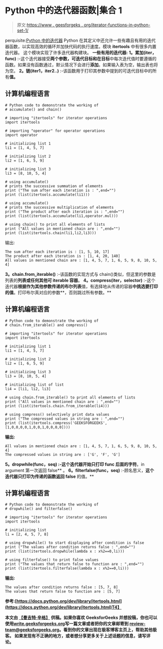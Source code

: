 # Python 中的迭代器函数|集合 1

> 原文:[https://www . geesforgeks . org/iterator-functions-in-python-set-1/](https://www.geeksforgeeks.org/iterator-functions-in-python-set-1/)

perquisite:[Python 中的迭代器](https://www.geeksforgeeks.org/iterators-in-python/)
Python 在其定义中还允许一些有趣且有用的迭代器函数，以实现高效的循环并加快代码的执行速度。模块 **itertools** 中有很多内置迭代器。
这个模块实现了许多迭代器构建块。
**一些有用的迭代器:**
**1。累加(iter，func)** :-这个迭代器接受**两个参数，可迭代目标和在目标**中每次迭代值时要遵循的函数。如果没有函数通过，默认情况下会进行**添加**。如果输入表为空，输出表也将为空。
**2。链(iter1，iter2..)** :-该函数用于打印其参数中提到的可迭代目标中的所有**值。** 

## 计算机编程语言

```
# Python code to demonstrate the working of
# accumulate() and chain()

# importing "itertools" for iterator operations
import itertools

# importing "operator" for operator operations
import operator

# initializing list 1
li1 = [1, 4, 5, 7]

# initializing list 2
li2 = [1, 6, 5, 9]

# initializing list 3
li3 = [8, 10, 5, 4]

# using accumulate()
# prints the successive summation of elements
print ("The sum after each iteration is : ",end="")
print (list(itertools.accumulate(li1)))

# using accumulate()
# prints the successive multiplication of elements
print ("The product after each iteration is : ",end="")
print (list(itertools.accumulate(li1,operator.mul)))

# using chain() to print all elements of lists
print ("All values in mentioned chain are : ",end="")
print (list(itertools.chain(li1,li2,li3)))
```

输出:

```
The sum after each iteration is : [1, 5, 10, 17]
The product after each iteration is : [1, 4, 20, 140]
All values in mentioned chain are : [1, 4, 5, 7, 1, 6, 5, 9, 8, 10, 5, 4]
```

**3。chain.from_iterable()** :-该函数的实现方式与 chain()类似，但这里的参数是列表的**列表或任何其他可 iterable 容器**。
**4。compress(iter，selector)** :-这个迭代器**根据作为其他参数传递的布尔列表**值，有选择地从传递的容器**中挑选要打印的值**。打印布尔真对应的参数**，否则跳过所有参数。** 

## **计算机编程语言**

```
# Python code to demonstrate the working of
# chain.from_iterable() and compress()

# importing "itertools" for iterator operations
import itertools

# initializing list 1
li1 = [1, 4, 5, 7]

# initializing list 2
li2 = [1, 6, 5, 9]

# initializing list 3
li3 = [8, 10, 5, 4]

# initializing list of list
li4 = [li1, li2, li3]

# using chain.from_iterable() to print all elements of lists
print ("All values in mentioned chain are : ",end="")
print (list(itertools.chain.from_iterable(li4)))

# using compress() selectively print data values
print ("The compressed values in string are : ",end="")
print (list(itertools.compress('GEEKSFORGEEKS',[1,0,0,0,0,1,0,0,1,0,0,0,0])))
```

**输出:** 

```
All values in mentioned chain are : [1, 4, 5, 7, 1, 6, 5, 9, 8, 10, 5, 4]
The compressed values in string are : ['G', 'F', 'G']
```

****5。dropwhile(func，seq)** :-这个迭代器开始只打印 func 后面的字符**。in argument 第一次返回 false** 。
**6。filterfalse(func，seq)** :-顾名思义，**这个迭代器只打印为传递的函数返回 false** 的值。** 

## **计算机编程语言**

```
# Python code to demonstrate the working of
# dropwhile() and filterfalse()

# importing "itertools" for iterator operations
import itertools

# initializing list
li = [2, 4, 5, 7, 8]

# using dropwhile() to start displaying after condition is false
print ("The values after condition returns false : ",end="")
print (list(itertools.dropwhile(lambda x : x%2==0,li)))

# using filterfalse() to print false values
print ("The values that return false to function are : ",end="")
print (list(itertools.filterfalse(lambda x : x%2==0,li)))
```

**输出:** 

```
The values after condition returns false : [5, 7, 8]
The values that return false to function are : [5, 7]
```

****参考**:[https://docs.python.org/dev/library/itertools.html](https://docs.python.org/dev/library/itertools.html)T4】**

**本文由 [**【曼吉特·辛格】**](https://auth.geeksforgeeks.org/profile.php?user=manjeet_04&list=practice) 供稿。如果你喜欢 GeeksforGeeks 并想投稿，你也可以使用[write.geeksforgeeks.org](https://write.geeksforgeeks.org)写一篇文章或者把你的文章邮寄到 review-team@geeksforgeeks.org。看到你的文章出现在极客博客主页上，帮助其他极客。
如果发现有不正确的地方，或者想分享更多关于上述话题的信息，请写评论。**